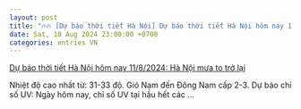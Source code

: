 ```yaml
---
layout: post
title: "🔥🔥 [Dự báo thời tiết Hà Nội] Dự báo thời tiết Hà Nội hôm nay 11/8/2024: Hà Nội mưa to trở lại"
date: Sat, 10 Aug 2024 23:00:00 +0700
categories: entries VN
---
```

[Dự báo thời tiết Hà Nội hôm nay 11/8/2024: Hà Nội mưa to trở lại](https://congthuong.vn/du-bao-thoi-tiet-ha-noi-hom-nay-1182024-ha-noi-mua-tro-lai-co-noi-mua-rat-to-337888.html)

Nhiệt độ cao nhất từ: 31-33 độ. Gió Nam đến Đông Nam cấp 2-3. Dự báo chỉ số UV: Ngày hôm nay, chỉ số UV tại hầu hết các ...

